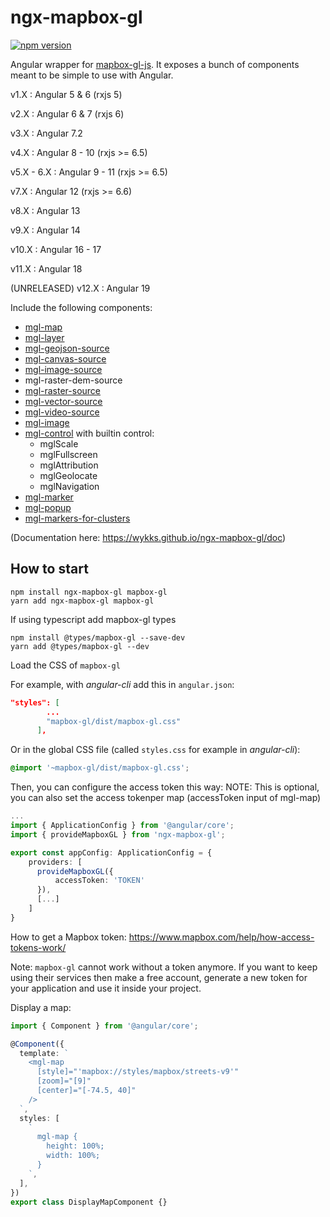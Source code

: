 # ngx-mapbox-gl

[![npm version](https://img.shields.io/npm/v/ngx-mapbox-gl.svg?style=flat)](https://www.npmjs.com/package/ngx-mapbox-gl)

Angular wrapper for [mapbox-gl-js](https://www.mapbox.com/mapbox-gl-js/api/). It exposes a bunch of components meant to be simple to use with Angular.

v1.X : Angular 5 & 6 (rxjs 5)

v2.X : Angular 6 & 7 (rxjs 6)

v3.X : Angular 7.2

v4.X : Angular 8 - 10 (rxjs >= 6.5)

v5.X - 6.X : Angular 9 - 11 (rxjs >= 6.5)

v7.X : Angular 12 (rxjs >= 6.6)

v8.X : Angular 13

v9.X : Angular 14

v10.X : Angular 16 - 17

v11.X : Angular 18

(UNRELEASED) v12.X : Angular 19

Include the following components:

- [mgl-map](https://wykks.github.io/ngx-mapbox-gl/doc#mgl-map)
- [mgl-layer](https://wykks.github.io/ngx-mapbox-gl/doc#mgl-layer)
- [mgl-geojson-source](https://wykks.github.io/ngx-mapbox-gl/doc#mgl-geojson-source)
- [mgl-canvas-source](https://wykks.github.io/ngx-mapbox-gl/doc#mgl-canvas-source)
- [mgl-image-source](https://wykks.github.io/ngx-mapbox-gl/doc#mgl-image-source)
- mgl-raster-dem-source
- [mgl-raster-source](https://wykks.github.io/ngx-mapbox-gl/doc#mgl-raster-source)
- [mgl-vector-source](https://wykks.github.io/ngx-mapbox-gl/doc#mgl-vector-source)
- [mgl-video-source](https://wykks.github.io/ngx-mapbox-gl/doc#mgl-video-source)
- [mgl-image](https://wykks.github.io/ngx-mapbox-gl/doc#mgl-image)
- [mgl-control](https://wykks.github.io/ngx-mapbox-gl/doc#mgl-control) with builtin control:
  - mglScale
  - mglFullscreen
  - mglAttribution
  - mglGeolocate
  - mglNavigation
- [mgl-marker](https://wykks.github.io/ngx-mapbox-gl/doc#mgl-marker)
- [mgl-popup](https://wykks.github.io/ngx-mapbox-gl/doc#mgl-popup)
- [mgl-markers-for-clusters](https://wykks.github.io/ngx-mapbox-gl/doc#-ngx-mgl-markers-for-clusters)

(Documentation here: https://wykks.github.io/ngx-mapbox-gl/doc)

## How to start

```
npm install ngx-mapbox-gl mapbox-gl
yarn add ngx-mapbox-gl mapbox-gl
```

If using typescript add mapbox-gl types

```
npm install @types/mapbox-gl --save-dev
yarn add @types/mapbox-gl --dev
```

Load the CSS of `mapbox-gl`

For example, with _angular-cli_ add this in `angular.json`:

```json
"styles": [
        ...
        "mapbox-gl/dist/mapbox-gl.css"
      ],
```

Or in the global CSS file (called `styles.css` for example in _angular-cli_):

```css
@import '~mapbox-gl/dist/mapbox-gl.css';
```

Then, you can configure the access token this way:
NOTE: This is optional, you can also set the access tokenper map (accessToken input of mgl-map)

```ts
...
import { ApplicationConfig } from '@angular/core';
import { provideMapboxGL } from 'ngx-mapbox-gl';

export const appConfig: ApplicationConfig = {
    providers: [
      provideMapboxGL({
          accessToken: 'TOKEN'
      }),
      [...]
    ]
}
```

How to get a Mapbox token: https://www.mapbox.com/help/how-access-tokens-work/

Note: `mapbox-gl` cannot work without a token anymore.
If you want to keep using their services then make a free account, generate a new token for your application and use it inside your project.

Display a map:

```ts
import { Component } from '@angular/core';

@Component({
  template: `
    <mgl-map
      [style]="'mapbox://styles/mapbox/streets-v9'"
      [zoom]="[9]"
      [center]="[-74.5, 40]"
    />
  `,
  styles: [
    `
      mgl-map {
        height: 100%;
        width: 100%;
      }
    `,
  ],
})
export class DisplayMapComponent {}
```

